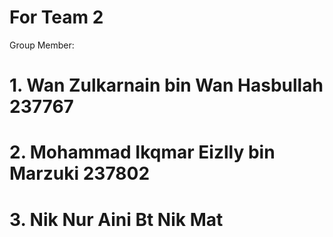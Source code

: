 # For Team 2

Group Member:

# 1. Wan Zulkarnain bin Wan Hasbullah   237767
# 2. Mohammad Ikqmar Eizlly bin Marzuki 237802
# 3. Nik Nur Aini Bt Nik Mat

